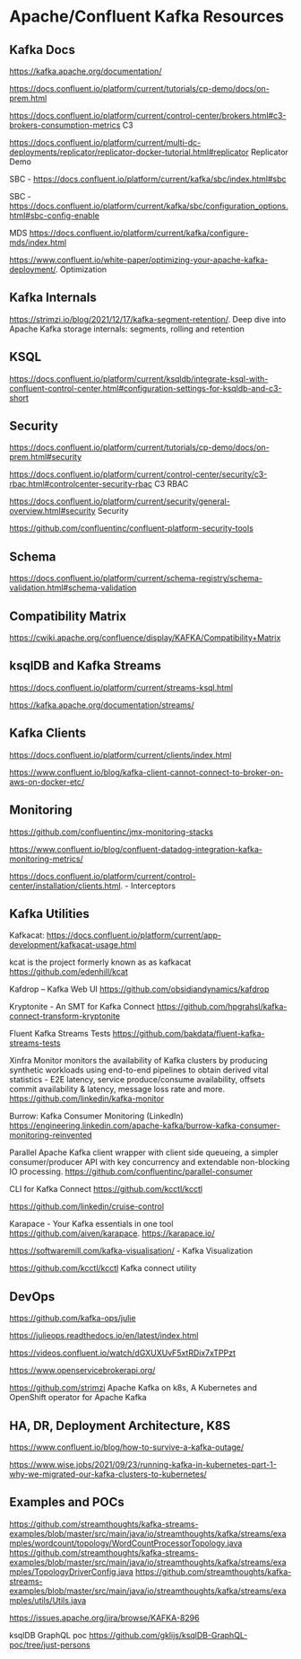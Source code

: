 # Apache/Confluent Kafka Resources

## Kafka Docs
https://kafka.apache.org/documentation/


https://docs.confluent.io/platform/current/tutorials/cp-demo/docs/on-prem.html

https://docs.confluent.io/platform/current/control-center/brokers.html#c3-brokers-consumption-metrics C3

https://docs.confluent.io/platform/current/multi-dc-deployments/replicator/replicator-docker-tutorial.html#replicator Replicator Demo

SBC - https://docs.confluent.io/platform/current/kafka/sbc/index.html#sbc

SBC - https://docs.confluent.io/platform/current/kafka/sbc/configuration_options.html#sbc-config-enable

MDS https://docs.confluent.io/platform/current/kafka/configure-mds/index.html

https://www.confluent.io/white-paper/optimizing-your-apache-kafka-deployment/. Optimization


## Kafka Internals

https://strimzi.io/blog/2021/12/17/kafka-segment-retention/. Deep dive into Apache Kafka storage internals: segments, rolling and retention


## KSQL
https://docs.confluent.io/platform/current/ksqldb/integrate-ksql-with-confluent-control-center.html#configuration-settings-for-ksqldb-and-c3-short



## Security
https://docs.confluent.io/platform/current/tutorials/cp-demo/docs/on-prem.html#security

https://docs.confluent.io/platform/current/control-center/security/c3-rbac.html#controlcenter-security-rbac C3 RBAC

https://docs.confluent.io/platform/current/security/general-overview.html#security  Security

https://github.com/confluentinc/confluent-platform-security-tools


## Schema
https://docs.confluent.io/platform/current/schema-registry/schema-validation.html#schema-validation


## Compatibility Matrix
https://cwiki.apache.org/confluence/display/KAFKA/Compatibility+Matrix

## ksqlDB and Kafka Streams

https://docs.confluent.io/platform/current/streams-ksql.html

https://kafka.apache.org/documentation/streams/

## Kafka Clients
https://docs.confluent.io/platform/current/clients/index.html 

https://www.confluent.io/blog/kafka-client-cannot-connect-to-broker-on-aws-on-docker-etc/


## Monitoring
https://github.com/confluentinc/jmx-monitoring-stacks

https://www.confluent.io/blog/confluent-datadog-integration-kafka-monitoring-metrics/

https://docs.confluent.io/platform/current/control-center/installation/clients.html. - Interceptors


## Kafka Utilities

Kafkacat: https://docs.confluent.io/platform/current/app-development/kafkacat-usage.html

kcat is the project formerly known as as kafkacat https://github.com/edenhill/kcat

Kafdrop – Kafka Web UI https://github.com/obsidiandynamics/kafdrop

Kryptonite - An SMT for Kafka Connect https://github.com/hpgrahsl/kafka-connect-transform-kryptonite

Fluent Kafka Streams Tests https://github.com/bakdata/fluent-kafka-streams-tests

Xinfra Monitor monitors the availability of Kafka clusters by producing synthetic workloads using end-to-end pipelines to obtain derived vital statistics - E2E latency, service produce/consume availability, offsets commit availability & latency, message loss rate and more.
https://github.com/linkedin/kafka-monitor

Burrow: Kafka Consumer Monitoring (LinkedIn) https://engineering.linkedin.com/apache-kafka/burrow-kafka-consumer-monitoring-reinvented

Parallel Apache Kafka client wrapper with client side queueing, a simpler consumer/producer API with key concurrency and extendable non-blocking IO processing.
https://github.com/confluentinc/parallel-consumer

CLI for Kafka Connect https://github.com/kcctl/kcctl

https://github.com/linkedin/cruise-control

Karapace - Your Kafka essentials in one tool https://github.com/aiven/karapace. https://karapace.io/

https://softwaremill.com/kafka-visualisation/ - Kafka Visualization

https://github.com/kcctl/kcctl
Kafka connect utility

## DevOps
https://github.com/kafka-ops/julie

https://julieops.readthedocs.io/en/latest/index.html

https://videos.confluent.io/watch/dGXUXUvF5xtRDix7xTPPzt

https://www.openservicebrokerapi.org/

https://github.com/strimzi  Apache Kafka on k8s, A Kubernetes and OpenShift operator for Apache Kafka

## HA, DR, Deployment Architecture, K8S

https://www.confluent.io/blog/how-to-survive-a-kafka-outage/

https://www.wise.jobs/2021/09/23/running-kafka-in-kubernetes-part-1-why-we-migrated-our-kafka-clusters-to-kubernetes/


## Examples and POCs

https://github.com/streamthoughts/kafka-streams-examples/blob/master/src/main/java/io/streamthoughts/kafka/streams/examples/wordcount/topology/WordCountProcessorTopology.java
https://github.com/streamthoughts/kafka-streams-examples/blob/master/src/main/java/io/streamthoughts/kafka/streams/examples/TopologyDriverConfig.java
https://github.com/streamthoughts/kafka-streams-examples/blob/master/src/main/java/io/streamthoughts/kafka/streams/examples/utils/Utils.java

https://issues.apache.org/jira/browse/KAFKA-8296


ksqlDB GraphQL poc https://github.com/gklijs/ksqlDB-GraphQL-poc/tree/just-persons

